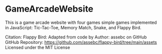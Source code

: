 # GameArcadeWebsite
This is a game arcade website with four games simple games implemented in JavaScript: Tic-Tac-Toe, Memory Match, Snake, and Flappy Bird. 

Citation:
Flappy Bird:
Adapted from code by Author: assebc on GitHub
GitHub Repository: https://github.com/assebc/flappy-bird/tree/main/assets
Licensed under the MIT License
